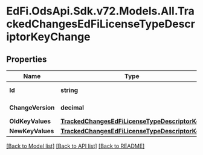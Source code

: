 # EdFi.OdsApi.Sdk.v72.Models.All.TrackedChangesEdFiLicenseTypeDescriptorKeyChange

## Properties

Name | Type | Description | Notes
------------ | ------------- | ------------- | -------------
**Id** | **string** | Resource identifier | [optional] 
**ChangeVersion** | **decimal** | Change version | [optional] 
**OldKeyValues** | [**TrackedChangesEdFiLicenseTypeDescriptorKey**](TrackedChangesEdFiLicenseTypeDescriptorKey.md) |  | [optional] 
**NewKeyValues** | [**TrackedChangesEdFiLicenseTypeDescriptorKey**](TrackedChangesEdFiLicenseTypeDescriptorKey.md) |  | [optional] 

[[Back to Model list]](../../README.md#documentation-for-models) [[Back to API list]](../../README.md#documentation-for-api-endpoints) [[Back to README]](../../README.md)

